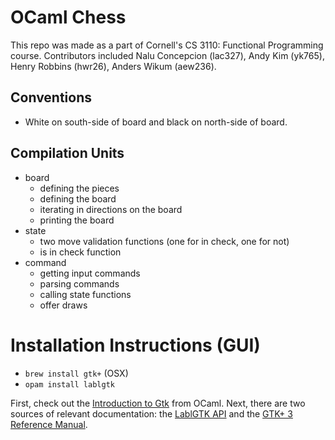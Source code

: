 # OCaml Chess

This repo was made as a part of Cornell's CS 3110: Functional Programming
course. Contributors included Nalu Concepcion (lac327), Andy Kim (yk765), Henry
Robbins (hwr26), Anders Wikum (aew236).

## Conventions
- White on south-side of board and black on north-side of board.

## Compilation Units
- board
    - defining the pieces
    - defining the board
    - iterating in directions on the board
    - printing the board
- state
    - two move validation functions (one for in check, one for not)
    - is in check function
- command
    - getting input commands
    - parsing commands
    - calling state functions
    - offer draws

# Installation Instructions (GUI)

- `brew install gtk+` (OSX)
- `opam install lablgtk`

First, check out the [Introduction to Gtk](https://ocaml.org/learn/tutorials/introduction_to_gtk.html) from OCaml. Next, there are two sources of relevant documentation: the [LablGTK API](https://garrigue.github.io/lablgtk/refdoc/index.html) and the [GTK+ 3 Reference Manual](https://developer.gnome.org/gtk3/).
